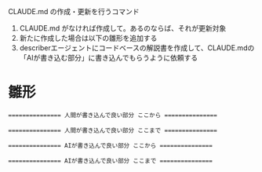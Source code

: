 CLAUDE.md の作成・更新を行うコマンド

1. CLAUDE.md がなければ作成して。あるのならば、それが更新対象
2. 新たに作成した場合は以下の雛形を追加する
3. describerエージェントにコードベースの解説書を作成して、CLAUDE.mdの 「AIが書き込む部分」に書き込んでもらうように依頼する


# 雛形
```
=============== 人間が書き込んで良い部分 ここから ===============

=============== 人間が書き込んで良い部分 ここまで ===============

=============== AIが書き込んで良い部分 ここから ===============

=============== AIが書き込んで良い部分 ここまで ===============
```

